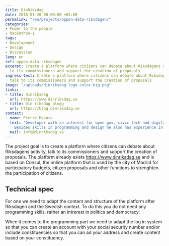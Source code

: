 ```yaml
---
title: DinRiksdag
date: 2018-01-20 00:00:00 +01:00
permalink: "/en/projects/oppen-data-riksdagen/"
categories:
- Power to the people
- hackathon-1
tags:
- Development
- Design
- Discussion
lang: en
ref: oppen-data-riksdagen
excerpt: Create a platform where citizens can debate about Riksdagens activity, talk
  to its commissioners and support the creation of proposals
ingress-text: Create a platform where citizens can debate about Riksdagens activity,
  talk to its commissioners and support the creation of proposals
image: "/uploads/dinriksdag-logo-color-big.png"
links:
- title: Dinriksdag
  url: https://www.dinriksdag.se
- title: Din riksdag blogg
  url: https://blog.dinriksdag.se
contact:
- name: Pierre Mesure
  text: 'Developer with an interest for open gov, civic tech and digital democracy.
    Besides skills in programming and design he also has experience in project management. '
  mail: info@dinriksdag.se
---
```


The project goal is to create a platform where citizens can debate about Riksdagens activity, talk to its commissioners and support the creation of proposals. The platform already exists https://www.dinriksdag.se and is based on Consul, the online platform that is used by the city of Madrid for participatory budgets, citizen proposals and other functions to strenghten the participation of citizens. 

## Technical spec
For one we need to adapt the content and structure of the platform after Riksdagen and the Swedish context. To do this you do not need any programming skills, rather an intrerest in politics and democracy. 

When it comes to the programming part we need to adapt the log in system so that you can create an account with your social security number and/or include constituencies so that you can ad your address and create content based on your constituency. 